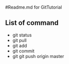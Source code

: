 #Readme.md for GitTutorial
## List of command
- git status
- git pull
- git add
- git commit
- git git push origin master